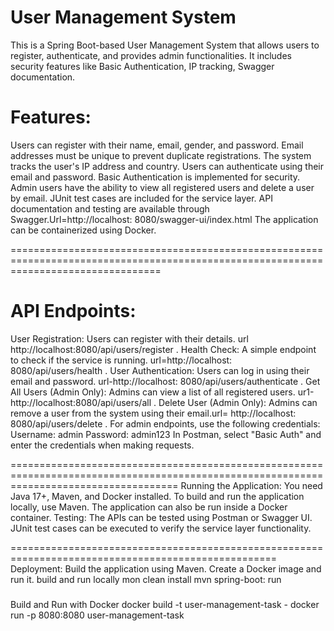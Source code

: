 User Management System
========================
This is a Spring Boot-based User Management System that allows users to register, authenticate, and provides admin functionalities. 
It includes security features like Basic Authentication, IP tracking, Swagger documentation.

Features:
===========
Users can register with their name, email, gender, and password.
Email addresses must be unique to prevent duplicate registrations.
The system tracks the user's IP address and country.
Users can authenticate using their email and password.
Basic Authentication is implemented for security.
Admin users have the ability to view all registered users and delete a user by email.
JUnit test cases are included for the service layer.
API documentation and testing are available through Swagger.Url=http://localhost: 8080/swagger-ui/index.html
The application can be containerized using Docker.

======================================================================================================================================

API Endpoints:
==============

User Registration: Users can register with their details. url http://localhost:8080/api/users/register .
Health Check: A simple endpoint to check if the service is running. url=http://localhost: 8080/api/users/health .
User Authentication: Users can log in using their email and password. url-http://localhost: 8080/api/users/authenticate .
Get All Users (Admin Only): Admins can view a list of all registered users. ur1-http://localhost:8080/api/users/all .
Delete User (Admin Only): Admins can remove a user from the system using their email.url= http://localhost: 8080/api/users/delete .
For admin endpoints, use the following credentials:
Username: admin
Password: admin123
In Postman, select "Basic Auth" and enter the credentials when making requests.

=========================================================================================================================================
Running the Application:
You need Java 17+, Maven, and Docker installed.
To build and run the application locally, use Maven.
The application can also be run inside a Docker container.
Testing:
The APIs can be tested using Postman or Swagger UI.
JUnit test cases can be executed to verify the service layer functionality.

====================================================================================================
Deployment:
Build the application using Maven.
Create a Docker image and run it.
build and run locally
mon clean install mvn spring-boot: run
###
Build and Run with Docker
docker build -t user-management-task - docker run -p 8080:8080 user-management-task
